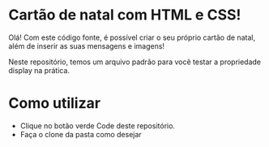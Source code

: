 # Cartão de natal com HTML e CSS!

Olá! Com este código fonte, é possível criar o seu próprio cartão de natal, além de inserir as suas mensagens e imagens!

Neste repositório, temos um arquivo padrão para você testar a propriedade display na prática.

# Como utilizar
 * Clique no botão verde Code deste repositório.
 * Faça o clone da pasta como desejar
